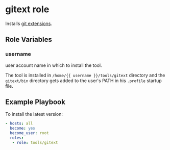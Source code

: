 # gitext role

Installs [git extensions](https://gerrit.ericsson.se/plugins/gitiles/eme/gitext/+/sv/HOW-TO-USE.txt).

## Role Variables

### username

user account name in which to install the tool.

The tool is installed in `/home/{{ username }}/tools/gitext` directory
and the `gitext/bin` directory gets added to the user's PATH in his `.profile` startup file.


## Example Playbook

To install the latest version:

```yaml
- hosts: all
  become: yes
  become_user: root
  roles:
   - role: tools/gitext
```
